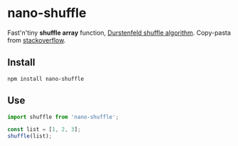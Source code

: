 # nano-shuffle

Fast'n'tiny **shuffle array** function, [Durstenfeld shuffle algorithm](https://en.wikipedia.org/wiki/Fisher%E2%80%93Yates_shuffle#The_modern_algorithm). Copy-pasta from [stackoverflow](https://stackoverflow.com/a/12646864/978690).

## Install

```
npm install nano-shuffle
```

## Use

```javascript
import shuffle from 'nano-shuffle';

const list = [1, 2, 3];
shuffle(list);
```
